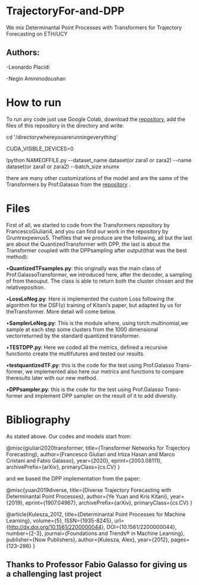 # TrajectoryFor-and-DPP
We mix Determinantal Point Processes with Transformers for Trajectory Forecasting on ETH/UCY

## Authors:
-Leonardo Placidi

-Negin Amininodoushan




# How to run

To run any code just use Google Colab, download the [repository](https://github.com/FGiuliari/Trajectory-Transformer/), add the files of this repository in the directory and write:

cd '/directorywhereyouarerunningeverything'

CUDA_VISIBLE_DEVICES=0

!python NAMEOFFILE.py --dataset_name dataset(or zara1 or zara2) --name dataset(or zara1 or zara2) --batch_size xnumx

there are many other customizations of the model and are the same of the Transformers by Prof.Galasso from the [repository](https://github.com/FGiuliari/Trajectory-Transformer/) .

# Files
First of all, we started to code from the Transformers repository by FrancescoGiuliari4, and you can find our work in the repository by Gruntrexpewrus5. Thefiles that we produce are the following, all but the last are about the QuantizedTransformer with DPP, the last is about the Transformer coupled with the DPPsampling after output(that was the best method):

•**QuantizedTFsamples.py**: this originally was the main class of Prof.GalassoTransformer, we introduced here, after the decoder, a sampling of from theouput. The class is able to return both the cluster chosen and the relativeposition.

•**LossLeNeg.py**:  Here is implemented the custom Loss following the algorithm for the DSF(γ) training of Kitani’s paper, but adapted by us for theTransformer. More detail will come below.

•**SamplerLeNeg.py**:  This is the module where,  using torch.multinomial,we sample at each step some clusters from the 1000 dimensional vectorreturned by the standard quantized transformer.

•**TESTDPP.py**:  Here we coded all the metrics, defined a recursive functionto create the mutlifutures and tested our results.

•**testquantizedTF.py**: this is the code for the test using Prof.Galasso Trans-former, we implemented also here our metrics and functions to compare theresults later with our new method.

•**DPPsampler.py**:  this is the code for the test using Prof.Galasso Trans-former and implement DPP sampler on the result of it to add diversity.

# Bibliography
As stated above.
Our codes and models start from:

@misc{giuliari2020transformer,
      title={Transformer Networks for Trajectory Forecasting}, 
      author={Francesco Giuliari and Irtiza Hasan and Marco Cristani and Fabio Galasso},
      year={2020},
      eprint={2003.08111},
      archivePrefix={arXiv},
      primaryClass={cs.CV}
}

and we based the DPP implementation from the paper:

@misc{yuan2019diverse,
      title={Diverse Trajectory Forecasting with Determinantal Point Processes}, 
      author={Ye Yuan and Kris Kitani},
      year={2019},
      eprint={1907.04967},
      archivePrefix={arXiv},
      primaryClass={cs.CV}
}

@article{Kulesza_2012,
   title={Determinantal Point Processes for Machine Learning},
   volume={5},
   ISSN={1935-8245},
   url={http://dx.doi.org/10.1561/2200000044},
   DOI={10.1561/2200000044},
   number={2-3},
   journal={Foundations and Trends® in Machine Learning},
   publisher={Now Publishers},
   author={Kulesza, Alex},
   year={2012},
   pages={123–286}
}

## Thanks to Professor Fabio Galasso for giving us a challenging last project
